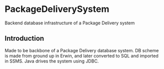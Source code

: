 # PackageDeliverySystem
 Backend database infrastructure of a Package Delivery system

## Introduction
 Made to be backbone of a Package Delivery database system. DB scheme is made from ground up in Erwin, and later converted to SQL and imported in SSMS. Java drives the system using JDBC.
